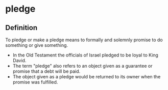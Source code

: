 # pledge

## Definition

To pledge or make a pledge means to formally and solemnly promise to do something or give something.

* In the Old Testament the officials of Israel pledged to be loyal to King David.
* The term "pledge" also refers to an object given as a guarantee or promise that a debt will be paid.
* The object given as a pledge would be returned to its owner when the promise was fulfilled.